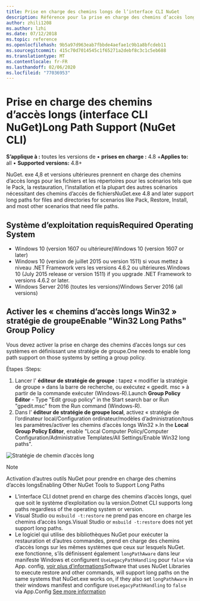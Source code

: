 ```yaml
---
title: Prise en charge des chemins longs de l’interface CLI NuGet
description: Référence pour la prise en charge des chemins d’accès longs de NuGet. exe
author: zhili1208
ms.author: lzhi
ms.date: 07/12/2018
ms.topic: reference
ms.openlocfilehash: 9b5a97d963eab7fbbde4aefae1c9b1a8bfcdeb11
ms.sourcegitcommit: 415c70d7014545c1f65271a2debf8c3c1c5eb688
ms.translationtype: MT
ms.contentlocale: fr-FR
ms.lasthandoff: 02/06/2020
ms.locfileid: "77036953"
---
```

# <a name="long-path-support-nuget-cli"></a><span data-ttu-id="a6d50-103">Prise en charge des chemins d’accès longs (interface CLI NuGet)</span><span class="sxs-lookup"><span data-stu-id="a6d50-103">Long Path Support (NuGet CLI)</span></span>

<span data-ttu-id="a6d50-104">**S’applique à :** toutes les versions de &bullet; **prises en charge :** 4.8 +</span><span class="sxs-lookup"><span data-stu-id="a6d50-104">**Applies to:** all &bullet; **Supported versions:** 4.8+</span></span>

<span data-ttu-id="a6d50-105">NuGet. exe 4,8 et versions ultérieures prennent en charge des chemins d’accès longs pour les fichiers et les répertoires pour les scénarios tels que le Pack, la restauration, l’installation et la plupart des autres scénarios nécessitant des chemins d’accès de fichiers</span><span class="sxs-lookup"><span data-stu-id="a6d50-105">NuGet.exe 4.8 and later support long paths for files and directories for scenarios like Pack, Restore, Install, and most other scenarios that need file paths.</span></span>

## <a name="required-operating-system"></a><span data-ttu-id="a6d50-106">Système d’exploitation requis</span><span class="sxs-lookup"><span data-stu-id="a6d50-106">Required Operating System</span></span>

-   <span data-ttu-id="a6d50-107">Windows 10 (version 1607 ou ultérieure)</span><span class="sxs-lookup"><span data-stu-id="a6d50-107">Windows 10 (version 1607 or later)</span></span>
-   <span data-ttu-id="a6d50-108">Windows 10 (version de juillet 2015 ou version 1511) si vous mettez à niveau .NET Framework vers les versions 4.6.2 ou ultérieures.</span><span class="sxs-lookup"><span data-stu-id="a6d50-108">Windows 10 (July 2015 release or version 1511) if you upgrade .NET Framework to versions 4.6.2 or later.</span></span>
-   <span data-ttu-id="a6d50-109">Windows Server 2016 (toutes les versions)</span><span class="sxs-lookup"><span data-stu-id="a6d50-109">Windows Server 2016 (all versions)</span></span>

## <a name="enable-win32-long-paths-group-policy"></a><span data-ttu-id="a6d50-110">Activer les « chemins d’accès longs Win32 » stratégie de groupe</span><span class="sxs-lookup"><span data-stu-id="a6d50-110">Enable "Win32 Long Paths" Group Policy</span></span>

<span data-ttu-id="a6d50-111">Vous devez activer la prise en charge des chemins d’accès longs sur ces systèmes en définissant une stratégie de groupe.</span><span class="sxs-lookup"><span data-stu-id="a6d50-111">One needs to enable long path support on those systems by setting a group policy.</span></span>

<span data-ttu-id="a6d50-112">Étapes :</span><span class="sxs-lookup"><span data-stu-id="a6d50-112">Steps:</span></span>
1. <span data-ttu-id="a6d50-113">Lancer l' **éditeur de stratégie de groupe** : tapez « modifier la stratégie de groupe » dans la barre de recherche, ou exécutez « gpedit. msc » à partir de la commande exécuter (Windows-R).</span><span class="sxs-lookup"><span data-stu-id="a6d50-113">Launch **Group Policy Editor** - Type "Edit group policy" in the Start search bar or Run "gpedit.msc" from the Run command (Windows-R).</span></span>
2. <span data-ttu-id="a6d50-114">Dans l' **éditeur de stratégie de groupe local**, activez « stratégie de l’ordinateur local/Configuration ordinateur/modèles d’administration/tous les paramètres/activer les chemins d’accès longs Win32 ».</span><span class="sxs-lookup"><span data-stu-id="a6d50-114">In the **Local Group Policy Editor**, enable "Local Computer Policy/Computer Configuration/Administrative Templates/All Settings/Enable Win32 long paths".</span></span>

![Stratégie de chemin d’accès long](media/LongPathPolicy.png)


> [!Note]
> <span data-ttu-id="a6d50-116">Activation d’autres outils NuGet pour prendre en charge des chemins d’accès longs</span><span class="sxs-lookup"><span data-stu-id="a6d50-116">Enabling Other NuGet Tools to Support Long Paths</span></span>
>
> -   <span data-ttu-id="a6d50-117">L’interface CLI dotnet prend en charge des chemins d’accès longs, quel que soit le système d’exploitation ou la version.</span><span class="sxs-lookup"><span data-stu-id="a6d50-117">Dotnet CLI supports long paths regardless of the operating system or version.</span></span>
> -   <span data-ttu-id="a6d50-118">Visual Studio ou `msbuild -t:restore` ne prend pas encore en charge les chemins d’accès longs.</span><span class="sxs-lookup"><span data-stu-id="a6d50-118">Visual Studio or `msbuild -t:restore` does not yet support long paths.</span></span>
> -   <span data-ttu-id="a6d50-119">Le logiciel qui utilise des bibliothèques NuGet pour exécuter la restauration et d’autres commandes, prend en charge des chemins d’accès longs sur les mêmes systèmes que ceux sur lesquels NuGet. exe fonctionne, s’ils définissent également `longPathAware` dans leur manifeste Windows et configurent `UseLegacyPathHandling` pour `false` via App. config, [voir plus d’informations](https://blogs.msdn.microsoft.com/jeremykuhne/2016/07/30/net-4-6-2-and-long-paths-on-windows-10/)</span><span class="sxs-lookup"><span data-stu-id="a6d50-119">Software that uses NuGet Libraries to execute restore and other commands, will support long paths on the same systems that NuGet.exe works on, if they also set `longPathAware` in their windows manifest and configure `UseLegacyPathHandling` to `false` via App.Config [See more information](https://blogs.msdn.microsoft.com/jeremykuhne/2016/07/30/net-4-6-2-and-long-paths-on-windows-10/)</span></span>


